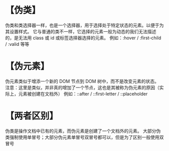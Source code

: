 # 【伪类】

伪类和类选择器一样，也是一个选择器，用于选择处于特定状态的元素。以便于为其设置样式。
它与普通的类不一样，它选择的元素一般为动态的我们无法描述的，是无法用 class 或 id 或标签选择器选择的元素。
例如：:hover / :first-child / :valid 等等

# 【伪元素】

伪元素类似于增添一个新的 DOM 节点到 DOM 树中，而不是改变元素的状态。
注意：这里是类似，并非真的增加了一个节点，这也是其被称为伪元素的原因（实际上，元素被创建在文档外）
例如：::after / ::first-letter / ::placeholder

# 【两者区别】

伪类是操作文档中已有的元素，而伪元素是创建了一个文档外的元素。
大部分伪类强制使用单冒号；大部分伪元素单冒号双冒号都可以，但是为了区别一般使用双冒号
